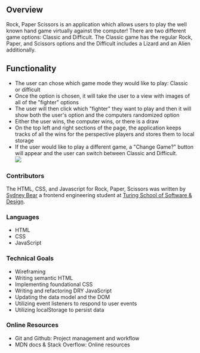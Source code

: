 ## Overview
Rock, Paper Scissors is an application which allows users to play the well known hand game virtually against the computer! There are two different game options: Classic and Difficult. The Classic game has the regular Rock, Paper, and Scissors options and the Difficult includes a Lizard and an Alien additionally.  

## Functionality
* The user can chose which game mode they would like to play: Classic or difficult
* Once the option is chosen, it will take the user to a view with images of all of the "fighter" options
* The user will then click which "fighter" they want to play and then it will show both the user's option and the computers randomized option
* Either the user wins, the computer wins, or there is a draw
* On the top left and right sections of the page, the application keeps tracks of all the wins for the perspective players and stores them to local storage
* If the user would like to play a different game, a "Change Game?" button will appear and the user can switch between Classic and Difficult.  
![](assets/rps.gif)

### Contributors
The HTML, CSS, and Javascript for Rock, Paper, Scissors was written by [Sydney Bear](https://github.com/sydnerd) a frontend engineering student at [Turing School of Software & Design](https://turing.edu/).

### Languages
* HTML
* CSS
* JavaScript

### Technical Goals
* Wireframing
* Writing semantic HTML
* Implementing foundational CSS
* Writing and refactoring DRY JavaScript
* Updating the data model and the DOM
* Utilizing event listeners to respond to user events
* Utilizing localStorage to persist data

### Online Resources
* Git and Github: Project management and workflow
* MDN docs & Stack Overflow: Online resources
